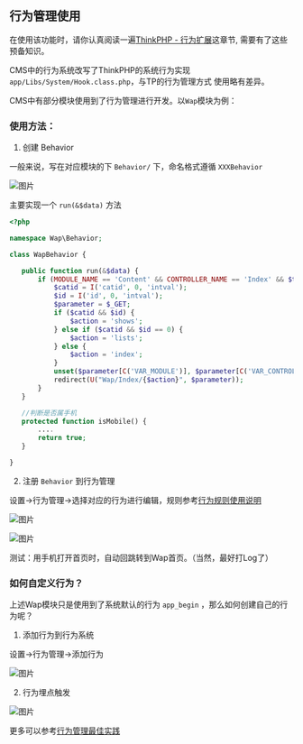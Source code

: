 ## 行为管理使用

在使用该功能时，请你认真阅读一遍[ThinkPHP - 行为扩展][1]这章节, 需要有了这些预备知识。

CMS中的行为系统改写了ThinkPHP的系统行为实现`app/Libs/System/Hook.class.php`，与TP的行为管理方式
使用略有差异。

CMS中有部分模块使用到了行为管理进行开发。以`Wap`模块为例：

### 使用方法：

1. 创建 Behavior

一般来说，写在对应模块的下 `Behavior/` 下，命名格式遵循 `XXXBehavior`

 ![图片](https://dn-coding-net-production-pp.qbox.me/55fa11e1-0fcd-4b37-b7f0-2a5172e388df.png)

 主要实现一个 `run(&$data)` 方法

 ```php
<?php

namespace Wap\Behavior;

class WapBehavior {

	public function run(&$data) {
		if (MODULE_NAME == 'Content' && CONTROLLER_NAME == 'Index' && $this->isMobile()) {
			$catid = I('catid', 0, 'intval');
			$id = I('id', 0, 'intval');
			$parameter = $_GET;
			if ($catid && $id) {
				$action = 'shows';
			} else if ($catid && $id == 0) {
				$action = 'lists';
			} else {
				$action = 'index';
			}
			unset($parameter[C('VAR_MODULE')], $parameter[C('VAR_CONTROLLER')], $parameter[C('VAR_ACTION')]);
			redirect(U("Wap/Index/{$action}", $parameter));
		}
	}

	//判断是否属手机
	protected function isMobile() {
        ....
		return true;
	}

}

```

2. 注册 `Behavior` 到行为管理

设置->行为管理->选择对应的行为进行编辑，规则参考[行为规则使用说明](rule.md)

![图片](https://dn-coding-net-production-pp.qbox.me/f700eadb-a253-499f-8743-c2e35fcd8d54.png) 

![图片](https://dn-coding-net-production-pp.qbox.me/f64218a6-4f71-4796-8a06-c4f50c5ca069.png)

测试：用手机打开首页时，自动回跳转到Wap首页。（当然，最好打Log了）

### 如何自定义行为？ 

上述Wap模块只是使用到了系统默认的行为 `app_begin` ，那么如何创建自己的行为呢？

1. 添加行为到行为系统

设置->行为管理->添加行为

![图片](https://dn-coding-net-production-pp.qbox.me/4c304ddd-d29e-4aeb-a3db-94356f1cb8f1.png)


2. 行为埋点触发

![图片](https://dn-coding-net-production-pp.qbox.me/d79b716d-9055-4599-8429-6ca18be1c1fc.png)   


更多可以参考[行为管理最佳实践](../../best_practic/behavior_manage.md)

[1]: http://document.thinkphp.cn/manual_3_2.html#behavior_extend

